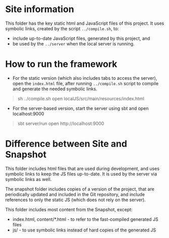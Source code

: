 Site information
================

This folder has the key static html and JavaScript files of this project.
It uses symbolic links, created by the script `../compile.sh`, to:
 - include up-to-date JavaScript files, generated by this project, and
 - be used by the `../server` when the local server is running.


How to run the framework
=====

* For the static version (which also includes tabs to access the server), open the `index.html` file, after running `../compile.sh` script to compile and generate the needed symbolic links.

> sh ../compile.sh
> open localJS/src/main/resources/index.html

* For the server-based version, start the server using sbt and open localhost:9000

> sbt server/run
> open http://localhost:9000


Difference between Site and Snapshot
====================================
This folder includes html files that are used during development, and uses symbolic links to keep the JS files up-to-date. It is used by the server via symbolic links as well.

The snapshot folder includes copies of a version of the project, that are periodically updated and included in the Git repository, and include references to only the static JS (which does not rely on the server). 


This folder includes most content from the Snapshot, except:
 - index.html, content/*.html - to refer to the fast-compiled generated JS files
 - js/ - to use symbolic links instead of hard copies of the generated JS
